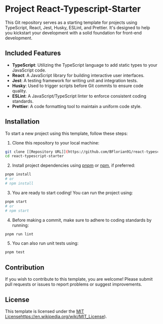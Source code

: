 # Project React-Typescript-Starter

This Git repository serves as a starting template for projects using TypeScript, React, Jest, Husky, ESLint, and Prettier. It's designed to help you kickstart your development with a solid foundation for front-end development.

## Included Features

- **TypeScript**: Utilizing the TypeScript language to add static types to your JavaScript code.
- **React**: A JavaScript library for building interactive user interfaces.
- **Jest**: A testing framework for writing unit and integration tests.
- **Husky**: Used to trigger scripts before Git commits to ensure code quality.
- **ESLint**: A JavaScript/TypeScript linter to enforce consistent coding standards.
- **Prettier**: A code formatting tool to maintain a uniform code style.

## Installation

To start a new project using this template, follow these steps:

1. Clone this repository to your local machine:

```bash
git clone [[Repository URL]](https://github.com/BFlorian91/react-typescript-starter/)
cd react-typescript-starter
```

2. Install project dependencies using [pnpm](https://pnpm.io/) or [npm](https://www.npmjs.com/), if preferred:

```bash
pnpm install
# or
# npm install
```

3. You are ready to start coding! You can run the project using:

```bash
pnpm start
# or
# npm start
```

4. Before making a commit, make sure to adhere to coding standards by running:

```bash
pnpm run lint
```

5. You can also run unit tests using:

```bash
pnpm test
```

## Contribution

If you wish to contribute to this template, you are welcome! Please submit pull requests or issues to report problems or suggest improvements.

## License

This template is licensed under the [MIT License](https://en.wikipedia.org/wiki/MIT_License)https://en.wikipedia.org/wiki/MIT_License).
```
